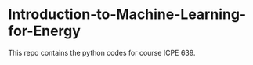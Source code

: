 # Introduction-to-Machine-Learning-for-Energy

This repo contains the python codes for course ICPE 639. 
